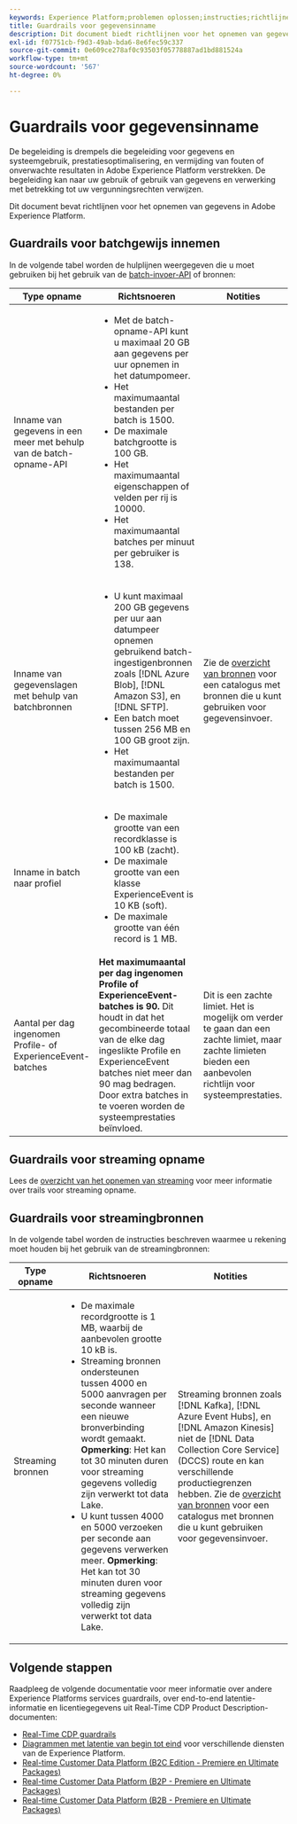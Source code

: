 ```yaml
---
keywords: Experience Platform;problemen oplossen;instructies;richtlijnen;
title: Guardrails voor gegevensinname
description: Dit document biedt richtlijnen voor het opnemen van gegevens in Adobe Experience Platform
exl-id: f07751cb-f9d3-49ab-bda6-8e6fec59c337
source-git-commit: 0e609ce278af0c93503f05778887ad1bd881524a
workflow-type: tm+mt
source-wordcount: '567'
ht-degree: 0%

---
```


# Guardrails voor gegevensinname

De begeleiding is drempels die begeleiding voor gegevens en systeemgebruik, prestatiesoptimalisering, en vermijding van fouten of onverwachte resultaten in Adobe Experience Platform verstrekken. De begeleiding kan naar uw gebruik of gebruik van gegevens en verwerking met betrekking tot uw vergunningsrechten verwijzen.

Dit document bevat richtlijnen voor het opnemen van gegevens in Adobe Experience Platform.

## Guardrails voor batchgewijs innemen

In de volgende tabel worden de hulplijnen weergegeven die u moet gebruiken bij het gebruik van de [batch-invoer-API](./batch-ingestion/overview.md) of bronnen:

| Type opname | Richtsnoeren | Notities |
| --- | --- | --- |
| Inname van gegevens in een meer met behulp van de batch-opname-API | <ul><li>Met de batch-opname-API kunt u maximaal 20 GB aan gegevens per uur opnemen in het datumpomeer.</li><li>Het maximumaantal bestanden per batch is 1500.</li><li>De maximale batchgrootte is 100 GB.</li><li>Het maximumaantal eigenschappen of velden per rij is 10000.</li><li>Het maximumaantal batches per minuut per gebruiker is 138.</li></ul> |
| Inname van gegevenslagen met behulp van batchbronnen | <ul><li>U kunt maximaal 200 GB gegevens per uur aan datumpeer opnemen gebruikend batch-ingestigenbronnen zoals [!DNL Azure Blob], [!DNL Amazon S3], en [!DNL SFTP].</li><li>Een batch moet tussen 256 MB en 100 GB groot zijn.</li><li>Het maximumaantal bestanden per batch is 1500.</li></ul> | Zie de [overzicht van bronnen](../sources/home.md) voor een catalogus met bronnen die u kunt gebruiken voor gegevensinvoer. |
| Inname in batch naar profiel | <ul><li>De maximale grootte van een recordklasse is 100 kB (zacht).</li><li>De maximale grootte van een klasse ExperienceEvent is 10 KB (soft).</li><li>De maximale grootte van één record is 1 MB.</li></ul> |
| Aantal per dag ingenomen Profile- of ExperienceEvent-batches | **Het maximumaantal per dag ingenomen Profile of ExperienceEvent-batches is 90.** Dit houdt in dat het gecombineerde totaal van de elke dag ingeslikte Profile en ExperienceEvent batches niet meer dan 90 mag bedragen. Door extra batches in te voeren worden de systeemprestaties beïnvloed. | Dit is een zachte limiet. Het is mogelijk om verder te gaan dan een zachte limiet, maar zachte limieten bieden een aanbevolen richtlijn voor systeemprestaties. |

## Guardrails voor streaming opname

Lees de [overzicht van het opnemen van streaming](./streaming-ingestion/overview.md) voor meer informatie over trails voor streaming opname.

## Guardrails voor streamingbronnen

In de volgende tabel worden de instructies beschreven waarmee u rekening moet houden bij het gebruik van de streamingbronnen:

| Type opname | Richtsnoeren | Notities |
| --- | --- | --- |
| Streaming bronnen | <ul><li>De maximale recordgrootte is 1 MB, waarbij de aanbevolen grootte 10 kB is.</li><li>Streaming bronnen ondersteunen tussen 4000 en 5000 aanvragen per seconde wanneer een nieuwe bronverbinding wordt gemaakt. **Opmerking**: Het kan tot 30 minuten duren voor streaming gegevens volledig zijn verwerkt tot data Lake.</li><li>U kunt tussen 4000 en 5000 verzoeken per seconde aan gegevens verwerken meer. **Opmerking**: Het kan tot 30 minuten duren voor streaming gegevens volledig zijn verwerkt tot data Lake.</li></ul> | Streaming bronnen zoals [!DNL Kafka], [!DNL Azure Event Hubs], en [!DNL Amazon Kinesis] niet de [!DNL Data Collection Core Service] (DCCS) route en kan verschillende productiegrenzen hebben. Zie de [overzicht van bronnen](../sources/home.md) voor een catalogus met bronnen die u kunt gebruiken voor gegevensinvoer. |

## Volgende stappen

Raadpleeg de volgende documentatie voor meer informatie over andere Experience Platforms services guardrails, over end-to-end latentie-informatie en licentiegegevens uit Real-Time CDP Product Description-documenten:

* [Real-Time CDP guardrails](/help/rtcdp/guardrails/overview.md)
* [Diagrammen met latentie van begin tot eind](https://experienceleague.adobe.com/docs/blueprints-learn/architecture/architecture-overview/deployment/guardrails.html?lang=en#end-to-end-latency-diagrams) voor verschillende diensten van de Experience Platform.
* [Real-time Customer Data Platform (B2C Edition - Premiere en Ultimate Packages)](https://helpx.adobe.com/legal/product-descriptions/real-time-customer-data-platform-b2c-edition-prime-and-ultimate-packages.html)
* [Real-time Customer Data Platform (B2P - Premiere en Ultimate Packages)](https://helpx.adobe.com/legal/product-descriptions/real-time-customer-data-platform-b2p-edition-prime-and-ultimate-packages.html)
* [Real-time Customer Data Platform (B2B - Premiere en Ultimate Packages)](https://helpx.adobe.com/legal/product-descriptions/real-time-customer-data-platform-b2b-edition-prime-and-ultimate-packages.html)
